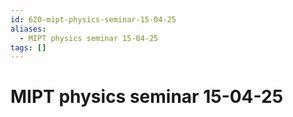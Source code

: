 ```yaml
---
id: 620-mipt-physics-seminar-15-04-25
aliases:
  - MIPT physics seminar 15-04-25
tags: []
---
```


# MIPT physics seminar 15-04-25

